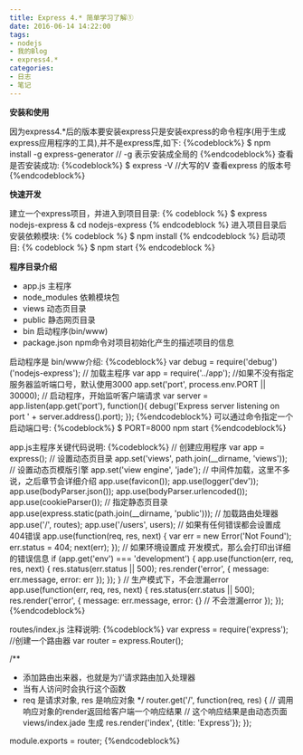 ```yaml
---
title: Express 4.* 简单学习了解①
date: 2016-06-14 14:22:00
tags:
- nodejs
- 我的Blog
- express4.*
categories:
- 日志
- 笔记
---
```


**安装和使用**

因为express4.*后的版本要安装express只是安装express的命令程序(用于生成express应用程序的工具),并不是express库,如下:
{%codeblock%}
$ npm install -g express-generator  // -g 表示安装成全局的
{%endcodeblock%}
查看是否安装成功:
{%codeblock%}
$ express -V //大写的V 查看express 的版本号
{%endcodeblock%}

**快速开发**

建立一个express项目，并进入到项目目录:
{% codeblock %}
$ express nodejs-express & cd nodejs-express
{% endcodeblock %}
进入项目目录后安装依赖模块:
{% codeblock %}
$ npm install
{% endcodeblock %}
启动项目:
{% codeblock %}
$ npm start
{% endcodeblock %}

**程序目录介绍**

  * app.js 主程序
  * node_modules 依赖模块包
  * views 动态页目录
  * public 静态网页目录
  * bin 启动程序(bin/www)
  * package.json npm命令对项目初始化产生的描述项目的信息

启动程序是 bin/www介绍:
{%codeblock%}
var debug = require('debug')('nodejs-express');
// 加载主程序
var app = require('../app');
//如果不没有指定服务器监听端口号，默认使用3000
app.set('port', process.env.PORT || 30000);
// 启动程序，开始监听客户端请求
var server = app.listen(app.get('port'), function(){
  debug('Express server listening on port ' + server.address().port);
});
{%endcodeblock%}
可以通过命令指定一个启动端口号:
{%codeblock%}
$ PORT=8000 npm start
{%endcodeblock%}

app.js主程序关键代码说明:
{%codeblock%}
// 创建应用程序
var app = express();
// 设置动态页目录
app.set('views', path.join(__dirname, 'views'));
// 设置动态页模版引擎
app.set('view engine', 'jade');
// 中间件加载，这里不多说，之后章节会详细介绍
app.use(favicon());
app.use(logger('dev'));
app.use(bodyParser.json());
app.use(bodyParser.urlencoded());
app.use(cookieParser());
// 指定静态页目录
app.use(express.static(path.join(__dirname, 'public')));
// 加载路由处理器
app.use('/', routes);
app.use('/users', users);
// 如果有任何错误都会设置成 404错误
app.use(function(req, res, next) {
    var err = new Error('Not Found');
    err.status = 404;
    next(err);
});
// 如果环境设置成 开发模式，那么会打印出详细的错误信息
if (app.get('env') === 'development') {
    app.use(function(err, req, res, next) {
        res.status(err.status || 500);
        res.render('error', {
            message: err.message,
            error: err
        });
    });
}
// 生产模式下，不会泄漏error
app.use(function(err, req, res, next) {
    res.status(err.status || 500);
    res.render('error', {
        message: err.message,
        error: {}  // 不会泄漏error
    });
});
{%endcodeblock%}

routes/index.js  注释说明:
{%codeblock%}
var express = require('express');
//创建一个路由器
var router = express.Router();

/**
 * 添加路由出来器，也就是为‘/’请求路由加入处理器
 * 当有人访问时会执行这个函数
 * req 是请求对象, res 是响应对象
 */
router.get('/', function(req, res) {
  // 调用响应对象的render返回给客户端一个响应结果
  // 这个响应结果是由动态页面 views/index.jade 生成
  res.render('index', {title: 'Express'});
});

module.exports = router;
{%endcodeblock%}
